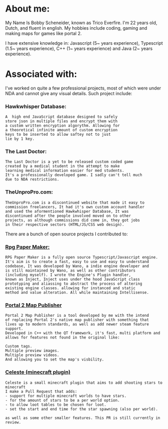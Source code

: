 # About me:
My Name Is Bobby Scheneider, known as Trico Everfire.
I'm 22 years old, Dutch, and fluent in english.
My hobbies include coding, gaming and making maps for games like
portal 2.

I have extensive knowledge in:
Javascript (5~ years experience), Typescript (1.5~ years experience),
C++ (1~ years experience) and Java (2~ years experience).

# Associated with:
I've worked on quite a few professional projects, most of which were under NDA
and cannot give any visual details.
Such project include:
### Hawkwhisper Database:
    A  high end JavaScript database designed to safely
    store json in multiple files and encrypt them with
    a custom written encryption algorythm. Allowing for
    a theoretical infinite amount of custom encryption
    keys to be inserted to allow saftey not to just
    lie by 1 key.
    
### The Last Doctor:
    The Last Doctor is a yet to be released custom coded game
    created by a medical student in the attempt to make 
    learning medical information easier for med students. 
    It's a professionally developed game. I sadly can't tell much
    due to NDA restrictions.

### TheUnproPro&#46;com:
    TheUnproPro.com is a discontinued website that made it easy to
    commission freelancers, It had it's own custom account handler
    and used the aformentioned Hawkwhisper Database, It was
    discontinued after the people involved moved on to other
    projects, as although commissions did come in, they got jobs
    in their respective sectors (HTML/JS/CSS web design).
    
    
There are a bunch of open source projects I contributed to:

### [Rpg Paper Maker:](https://github.com/RPG-Paper-Maker/Game-Scripts)
    RPG Paper Maker is a fully open source Typescript/Javascript engine.
    It's aim is to create a fast, easy to use and easy to understand
    codebase, It was developed by Wano, a indie engine developer and
    is still maintained by Wano, as well as other contributors
    (including myself). I wrote the Engine's Plugin handler,
    known as Inject, Inject uses under the hood JavaScript class
    prototyping and aliassing to abstract the process of altering
    existing engine classes. allowing for instanced and static 
    method and value alteration. All while maintaining Intellisense.
    
### [Portal 2 Map Publisher](https://github.com/Trico-Everfire/p2-publishing-tool)
    Portal 2 Map Publisher is a tool developed by me with the intend
    of replacing Portal 2's native map publisher with something that
    lives up to modern standards, as well as add newer steam feature support.
    Developed in C++ with the QT framework, it's fast, multi platform and
    allows for features not found in the original like:
    
    Custom tags.
    Multiple preview images.
    Multiple preview videos.
    And allowing you to set the map's visbility.
    
### [Celeste (minecraft plugin)](https://github.com/IdreesInc/Celeste/pull/5)
    Celeste is a small minecraft plugin that aims to add shooting stars to minecraft
    I make a Pull Request that adds:
    - support for multiple minecraft worlds to have stars.
    - for the amount of stars to be a per world option.
    - to allow loot tables to be chosen for loot.
    - set the start and end time for the star spawning (also per world).
    
    as well as some other smaller features. This PR is still currently in
    review.
